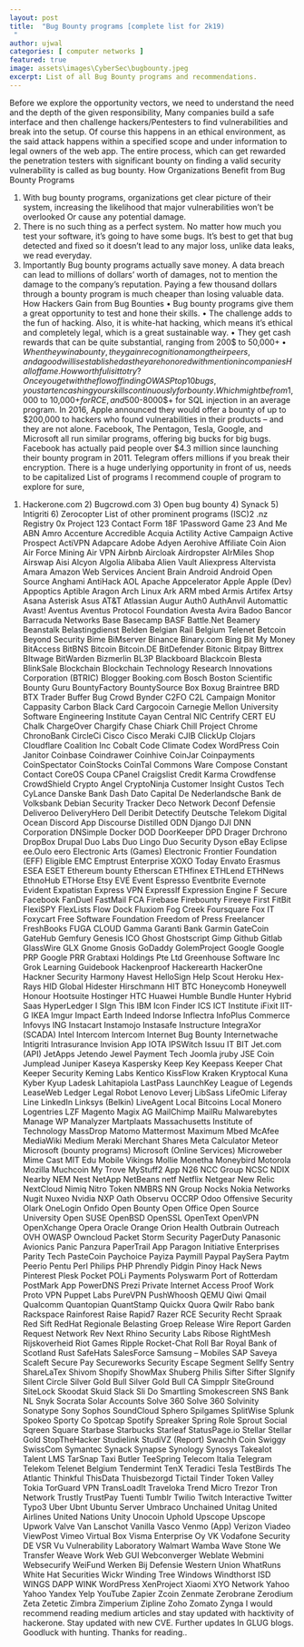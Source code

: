```yaml
---
layout: post
title:  "Bug Bounty programs [complete list for 2k19) 
 "
author: ujwal
categories: [ computer networks ]
featured: true
image: assets\images\CyberSec\bugbounty.jpeg
excerpt: List of all Bug Bounty programs and recommendations.
---
```


Before we explore the opportunity vectors, we need to understand the need and the depth of the given responsibility, 
Many companies build a safe interface and then challenge hackers/Pentesters to find vulnerabilities and break into the setup. Of course this happens in an ethical environment, as the said attack happens within a specified scope and under information to legal owners of the web app. The entire process, which can get rewarded the penetration testers with significant bounty on finding a valid security vulnerability is called as bug bounty. 
How Organizations Benefit from Bug Bounty Programs 
1. With bug bounty programs, organizations get clear picture of their system, increasing the 
likelihood that major vulnerabilities won’t be overlooked Or cause any potential damage. 
2. There is no such thing as a perfect system. No matter how much you test your software, it’s going to have some bugs. It’s best to get that bug detected and fixed so it doesn’t lead to any major loss, unlike data leaks, we read everyday. 
3. Importantly Bug bounty programs actually save money. A data breach can lead to 
millions of dollars’ worth of damages, not to mention the damage to the company’s reputation. Paying a few thousand dollars through a bounty program is much cheaper than losing valuable data. 
How Hackers Gain from Bug Bounties 
• Bug bounty programs give them a great opportunity to test and hone their skills. 
• The challenge adds to the fun of hacking. Also, it is white-hat hacking, which means it’s ethical and completely legal, which is a great sustainable way. 
• They get cash rewards that can be quite substantial, ranging from 200$ to 50,000$+ 
• When they win a bounty, they gain recognition among their peers, and a good will is established as they are honored with mention in companies Hall of fame. 
How worthful is it to try? 
Once you get with the flow of finding OWASP top 10 bugs, you start encashing your skills continuously for bounty. Which might be from 1,000$ to 10,000$+ for RCE, and 500$-8000$+ for SQL injection in an average program. In 2016, Apple announced they would offer a bounty of up to $200,000 to hackers who found vulnerabilities in their products – and they are not alone. Facebook, The Pentagon, Tesla, Google, and Microsoft all run similar programs, offering big bucks for big bugs. Facebook has actually paid people over $4.3 million since launching their bounty 
program in 2011. Telegram offers millions if you break their encryption. There is a huge underlying opportunity in front of us, needs to be capitalized 
List of programs 
I recommend couple of program to explore for sure, 
1) Hackerone.com 2) Bugcrowd.com 3) Open bug bounty 4) Synack 5) Intigriti 6) Zerocopter 
List of other prominent programs 
(ISC)2 
.nz Registry 
0x Project 
123 Contact Form 
18F 
1Password Game 
23 And Me 
ABN Amro 
Accenture 
Accredible 
Acquia 
Actility 
Active Campaign 
Active Prospect 
ActiVPN 
Adapcare 
Adobe 
Adyen 
Aerohive 
Affiliate Coin 
Aion 
Air Force Mining 
Air VPN 
Airbnb 
Aircloak 
Airdropster 
AIrMiles Shop 
Airswap 
Aisi 
Alcyon 
Algolia 
Alibaba 
Alien Vault 
Aliexpress 
Altervista 
Amara 
Amazon Web Services 
Ancient Brain 
Android 
Android Open Source 
Anghami 
AntiHack 
AOL 
Apache 
Appcelerator 
Apple 
Apple (Dev) 
Appoptics 
Aptible 
Aragon 
Arch Linux 
Ark 
ARM mbed 
Armis 
Artifex 
Artsy 
Asana 
Asterisk 
Asus 
AT&T 
Atlassian 
Augur 
Auth0 
AuthAnvil 
Automattic 
Avast! 
Aventus 
Aventus Protocol Foundation 
Avesta 
Avira 
Badoo 
Bancor 
Barracuda Networks 
Base 
Basecamp 
BASF 
Battle.Net 
Beamery 
Beanstalk 
Belastingdienst 
Belden 
Belgian Rail 
Belgium Telenet 
Betcoin 
Beyond Security 
Bime 
BiMserver 
Binance 
Binary.com 
Bing 
Bit My Money 
BitAccess 
BitBNS 
Bitcoin 
Bitcoin.DE 
BitDefender 
Bitonic 
Bitpay 
Bittrex 
BItwage 
BitWarden 
Bizmerlin 
BL3P 
Blackboard 
Blackcoin 
Blesta 
BlinkSale 
Blockchain 
Blockchain Technology Research Innovations Corporation (BTRIC) 
Blogger 
Booking.com 
Bosch 
Boston Scientific 
Bounty Guru 
BountyFactory 
BountySource 
Box 
Boxug 
Braintree 
BRD 
BTX Trader 
Buffer 
Bug Crowd 
Bynder 
C2FO 
C2L 
Campaign Monitor 
Cappasity 
Carbon Black 
Card 
Cargocoin 
Carnegie Mellon University Software Engineering Institute 
Cayan 
Central NIC 
Centrify 
CERT EU 
Chalk 
ChargeOver 
Chargify 
Chase 
Chiark 
Chill Project 
Chrome 
ChronoBank 
CircleCi 
Cisco 
Cisco Meraki 
CJIB 
ClickUp 
Clojars 
Cloudflare 
Coalition Inc 
Cobalt 
Code Climate 
Codex WordPress 
Coin Janitor 
Coinbase 
Coindrawer 
Coinhive 
CoinJar 
Coinpayments 
CoinSpectator 
CoinStocks 
CoinTal 
Commons Ware 
Compose 
Constant Contact 
CoreOS 
Coupa 
CPanel 
Craigslist 
Credit Karma 
Crowdfense 
CrowdShield 
Crypto Angel 
CryptoNinja 
Customer Insight 
Custos Tech 
CyLance 
Danske Bank 
Dash 
Dato Capital 
De Nederlandsche Bank 
de Volksbank 
Debian Security Tracker 
Deco Network 
Deconf 
Defensie 
Deliveroo 
DeliveryHero 
Dell 
Deribit 
Detectify 
Deutsche Telekom 
Digital Ocean 
Discord App 
Discourse 
Distilled ODN 
Django 
DJI 
DNN Corporation 
DNSimple 
Docker 
DOD 
DoorKeeper 
DPD 
Drager 
Drchrono 
DropBox 
Drupal 
Duo Labs 
Duo Lingo 
Duo Security 
Dyson 
eBay 
Eclipse 
ee.Oulo 
eero 
Electronic Arts (Games) 
Electronic Frontier Foundation (EFF) 
Eligible 
EMC 
Emptrust 
Enterprise XOXO Today 
Envato 
Erasmus 
ESEA 
ESET 
Ethereum bounty 
Etherscan 
ETHfinex 
ETHLend 
ETHNews 
EthnoHub 
ETHorse 
Etsy 
EVE 
Event Espresso 
Eventbrite 
Evernote 
Evident 
Expatistan 
Express VPN 
ExpressIf 
Expression Engine 
F Secure 
Facebook 
FanDuel 
FastMail 
FCA 
Firebase 
Firebounty 
Fireeye 
First 
FitBit 
FlexiSPY 
FlexLists 
Flow Dock 
Fluxiom 
Fog Creek 
Foursquare 
Fox IT 
Foxycart 
Free Software Foundation 
Freedom of Press 
Freelancer 
FreshBooks 
FUGA CLOUD 
Gamma 
Garanti Bank 
Garmin 
GateCoin 
GateHub 
Gemfury 
Genesis ICO 
Ghost 
Ghostscript 
Gimp 
Github 
Gitlab 
GlassWire 
GLX 
Gnome 
Gnosis 
GoDaddy 
GolemProject 
Google 
Google PRP 
Google PRR 
Grabtaxi Holdings Pte Ltd 
Greenhouse Software Inc 
Grok Learning 
Guidebook 
Hackenproof 
Hackerearth 
HackerOne 
Hackner Security 
Harmony 
Havest 
HelloSign 
Help Scout 
Heroku 
Hex-Rays 
HID Global 
Hidester 
Hirschmann 
HIT BTC 
Honeycomb 
Honeywell 
Honour 
Hootsuite 
Hostinger 
HTC 
Huawei 
Humble Bundle 
Hunter 
Hybrid Saas 
HyperLedger 
I SIgn This 
IBM 
Icon Finder 
ICS 
ICT Institute 
iFixit 
IIT-G 
IKEA 
Imgur 
Impact Earth 
Indeed 
Indorse 
Inflectra 
InfoPlus Commerce 
Infovys 
ING 
Instacart 
Instamojo 
Instasafe 
Instructure 
IntegraXor (SCADA) 
Intel 
Intercom 
Intercom 
Internet Bug Bounty 
Internetwache 
Intigriti 
Intrasurance 
Invision App 
IOTA 
IPSWitch 
Issuu 
IT BIT 
Jet.com (API) 
JetApps 
Jetendo 
Jewel Payment Tech 
Joomla 
jruby 
JSE Coin 
Jumplead 
Juniper 
Kaseya 
Kaspersky 
Keep Key 
Keepass 
Keeper Chat 
Keeper Security 
Keming Labs 
Kentico 
KissFlow 
Kraken 
Kryptocal 
Kuna 
Kyber 
Kyup 
Ladesk 
Lahitapiola 
LastPass 
LaunchKey 
League of Legends 
LeaseWeb 
Ledger 
Legal Robot 
Lenovo 
Leverj 
LibSass 
LifeOmic 
Liferay 
Line 
LinkedIn 
Linksys (Belkin) 
LiveAgent 
Local Bitcoins 
Local Monero 
Logentries 
LZF 
Magento 
Magix AG 
MailChimp 
MailRu 
Malwarebytes 
Manage WP 
Manalyzer 
Martplaats 
Massachusetts Institute of Technology 
MassDrop 
Matomo 
Mattermost 
Maximum 
Mbed 
McAfee 
MediaWiki 
Medium 
Meraki 
Merchant Shares 
Meta Calculator 
Meteor 
Microsoft (bounty programs) 
Microsoft (Online Services) 
Microweber 
Mime Cast 
MIT Edu 
Mobile Vikings 
Mollie 
Monetha 
Moneybird 
Motorola 
Mozilla 
Muchcoin 
My Trove 
MyStuff2 App 
N26 
NCC Group 
NCSC 
NDIX 
Nearby 
NEM 
Nest 
NetApp 
NetBeans 
netf 
Netflix 
Netgear 
New Relic 
NextCloud 
Nimiq 
Nitro Token 
NMBRS 
NN Group 
Nocks 
Nokia Networks 
Nugit 
Nuxeo 
Nvidia 
NXP 
Oath 
Observu 
OCCRP 
Odoo 
Offensive Security 
Olark 
OneLogin 
Onfido 
Open Bounty 
Open Office 
Open Source University 
Open SUSE 
OpenBSD 
OpenSSL 
OpenText 
OpenVPN 
OpenXchange 
Opera 
Oracle 
Orange 
Orion Health 
Outbrain 
Outreach 
OVH 
OWASP 
Owncloud 
Packet Storm Security 
PagerDuty 
Panasonic Avionics 
Panic 
Panzura 
PaperTrail App 
Paragon Initiative Enterprises 
Parity Tech 
PasteCoin 
Paychoice 
Payiza 
Paymill 
Paypal 
PaySera 
Paytm 
Peerio 
Pentu 
Perl 
Philips 
PHP 
Phrendly 
Pidgin 
Pinoy Hack News 
Pinterest 
Plesk 
Pocket 
POLi Payments 
Polyswarm 
Port of Rotterdam 
PostMark App 
PowerDNS 
Prezi 
Private Internet Access 
Proof Work 
Proto VPN 
Puppet Labs 
PureVPN 
PushWhoosh 
QEMU 
Qiwi 
Qmail 
Qualcomm 
Quantopian 
QuantStamp 
Quickx 
Quora 
Qwilr 
Rabo bank 
Rackspace 
Rainforest 
Raise 
Rapid7 
Razer 
RCE Security 
Recht Spraak 
Red Sift 
RedHat 
Regionale Belasting Groep 
Release Wire 
Report Garden 
Request Network 
Rev Next 
Rhino Security Labs 
Ribose 
RightMesh 
Rijskoverheid 
Riot Games 
Ripple 
Rocket-Chat 
Roll Bar 
Royal Bank of Scotland 
Rust 
SafeHats 
SalesForce 
Samsung – Mobiles 
SAP 
Saveya 
Scaleft 
Secure Pay 
Secureworks 
Security Escape 
Segment 
Sellfy 
Sentry 
ShareLaTex 
Shivom 
Shopify 
ShowMax 
Shuberg Philis 
Sifter 
Sifter 
SIgnify 
Silent Circle 
Silver Gold Bull 
Silver Gold Bull CA 
Simpplr 
SiteGround 
SiteLock 
Skoodat 
Skuid 
Slack 
Sli Do 
Smartling 
Smokescreen 
SNS Bank NL 
Snyk 
Socrata 
Solar Accounts 
Solve 360 
Solve 360 
Solvinity 
Sonatype 
Sony 
Sophos 
SoundCloud 
Sphero 
Spilgames 
SplitWise 
Splunk 
Spokeo 
Sporty Co 
Spotcap 
Spotify 
Spreaker 
Spring Role 
Sprout Social 
Sqreen 
Square 
Starbase 
Starbucks 
Starleaf 
StatusPage.io 
Stellar 
Stellar Gold 
StopTheHacker 
Studielink 
StudiVZ (Report) 
Swachh Coin 
Swiggy 
SwissCom 
Symantec 
Synack 
Synapse 
Synology 
Synosys 
Takealot 
Talent LMS 
TarSnap 
Taxi Butler 
TeeSpring 
Telecom Italia 
Telegram 
Telekom 
Telenet Belgium 
Tendermint 
TenX 
Teradici 
Tesla 
TestBirds 
The Atlantic 
Thinkful 
ThisData 
Thuisbezorgd 
Tictail 
Tinder 
Token Valley 
Tokia 
TorGuard VPN 
TransLoadIt 
Traveloka 
Trend Micro 
Trezor 
Tron Network 
Trustly 
TrustPay 
Tuenti 
Tumblr 
Twilio 
Twitch Interactive 
Twitter 
Typo3 
Uber 
Ubnt 
Ubuntu Server 
Umbraco 
Unchained 
Unitag 
United Airlines 
United Nations 
Unity 
Unocoin 
Uphold 
Upscope 
Upscope 
Upwork 
Valve 
Van Lanschot 
Vanilla 
Vasco 
Venmo (App) 
Verizon 
Viadeo 
ViewPost 
Vimeo 
Virtual Box 
Visma Enterprise Oy 
VK Vodafone Security DE 
VSR 
Vu Vulnerability Laboratory 
Walmart 
Wamba 
Wave Stone 
We Transfer 
Weave Work 
Web GUI 
Webconverger 
Weblate 
Webmini 
Websecurify 
WeiFund 
Werken Bij Defensie 
Western Union 
WhatRuns 
White Hat Securities 
Wickr 
Winding Tree 
Windows 
Windthorst ISD 
WINGS DAPP 
WINK 
WordPress 
XenProject 
Xiaomi 
XYO Network 
Yahoo 
Yahoo 
Yandex 
Yelp 
YouTube 
Zapier 
Zcoin 
Zenmate 
Zerobrane 
Zerodium 
Zeta 
Zetetic 
Zimbra 
Zimperium 
Zipline 
Zoho 
Zomato 
Zynga 
I would recommend reading medium articles and stay updated with hacktivity of hackerone. Stay updated with new CVE. Further updates In GLUG blogs. Goodluck with hunting. Thanks for reading.. 

